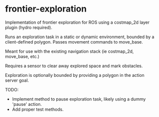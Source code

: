 frontier-exploration
====================

Implementation of frontier exploration for ROS using a costmap_2d layer plugin (hydro required).

Runs an exploration task in a static or dynamic environment, bounded by a client-defined polygon. Passes movement commands to move_base.

Meant for use with the existing navigation stack (ie costmap_2d, move_base, etc.)

Requires a sensor to clear away explored space and mark obstacles.

Exploration is optionally bounded by providing a polygon in the action server goal.

TODO:

 * Implement method to pause exploration task, likely using a dummy 'pause' action.
 * Add proper test methods.
